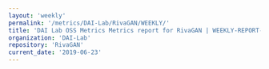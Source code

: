 ```yaml
---
layout: 'weekly'
permalink: '/metrics/DAI-Lab/RivaGAN/WEEKLY/'
title: 'DAI Lab OSS Metrics Metrics report for RivaGAN | WEEKLY-REPORT-2019-06-23'
organization: 'DAI-Lab'
repository: 'RivaGAN'
current_date: '2019-06-23'
---
```

